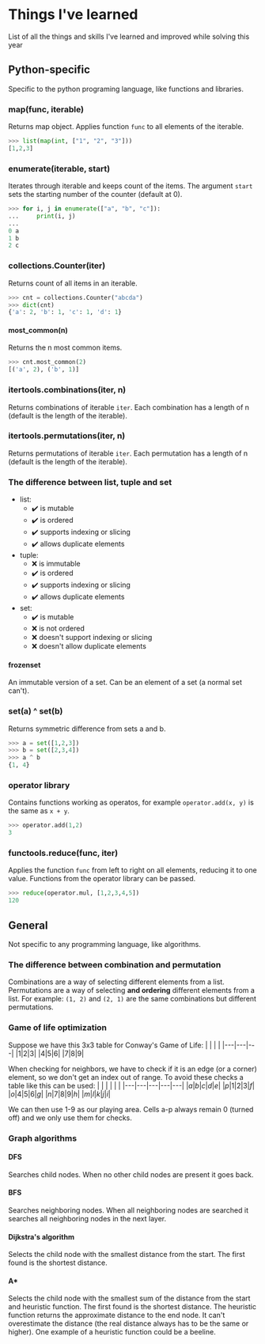 # Things I've learned
List of all the things and skills I've learned and improved while solving this year
## Python-specific
Specific to the python programing language, like functions and libraries.
### map(func, iterable)
Returns map object. Applies function `func` to all elements of the iterable.
```python
>>> list(map(int, ["1", "2", "3"]))
[1,2,3]
```

### enumerate(iterable, start)
Iterates through iterable and keeps count of the items. The argument `start` sets the starting number of the counter (default at 0).
```python
>>> for i, j in enumerate(["a", "b", "c"]):
...     print(i, j)
... 
0 a
1 b
2 c
```

### collections.Counter(iter)
Returns count of all items in an iterable.
```python
>>> cnt = collections.Counter("abcda")
>>> dict(cnt)
{'a': 2, 'b': 1, 'c': 1, 'd': 1}
```
#### most_common(n)
Returns the n most common items.
```python
>>> cnt.most_common(2)
[('a', 2), ('b', 1)]
```

### itertools.combinations(iter, n)
Returns combinations of iterable `iter`. Each combination has a length of n (default is the length of the iterable).

### itertools.permutations(iter, n)
Returns permutations of iterable `iter`. Each permutation has a length of n (default is the length of the iterable).

### The difference between list, tuple and set
 - list:
   - ✔️ is mutable 
   - ✔️ is ordered
   - ✔️ supports indexing or slicing
   - ✔️ allows duplicate elements
 - tuple:
   - ❌ is immutable
   - ✔️ is ordered
   - ✔️ supports indexing or slicing
   - ✔️ allows duplicate elements
 - set:
   - ✔️ is mutable
   - ❌ is not ordered
   - ❌ doesn't support indexing or slicing
   - ❌ doesn't allow duplicate elements
#### frozenset
An immutable version of a set. Can be an element of a set (a normal set can't).

### set(a) ^ set(b)
Returns symmetric difference from sets a and b.
```python
>>> a = set([1,2,3])
>>> b = set([2,3,4])
>>> a ^ b
{1, 4}
```

### operator library 
Contains functions working as operatos, for example `operator.add(x, y)` is the same as `x + y`.
```python
>>> operator.add(1,2)
3
```

### functools.reduce(func, iter)
Applies the function `func` from left to right on all elements, reducing it to one value. Functions from the operator library can be passed. 
```python
>>> reduce(operator.mul, [1,2,3,4,5])
120
```

## General
Not specific to any programming language, like algorithms.
### The difference between combination and permutation
Combinations are a way of selecting different elements from a list. Permutations are a way of selecting **and ordering** different elements from a list.
For example: `(1, 2)` and `(2, 1)` are the same combinations but different permutations.

### Game of life optimization
Suppose we have this 3x3 table for Conway's Game of Life:
| | | |
|---|---|---|
|1|2|3|
|4|5|6|
|7|8|9|

When checking for neighbors, we have to check if it is an edge (or a corner) element, so we don't get an index out of range.
To avoid these checks a table like this can be used:
| | | | | |
|---|---|---|---|---|
|*a*|*b*|*c*|*d*|*e*|
|*p*|1|2|3|*f*|
|*o*|4|5|6|*g*|
|*n*|7|8|9|*h*|
|*m*|*l*|*k*|*j*|*i*|

We can then use 1-9 as our playing area. Cells a-p always remain 0 (turned off) and we only use them for checks.

### Graph algorithms
#### DFS
Searches child nodes. When no other child nodes are present it goes back.
#### BFS
Searches neighboring nodes. When all neighboring nodes are searched it searches all neighboring nodes in the next layer.
#### Dijkstra's algorithm
Selects the child node with the smallest distance from the start. The first found is the shortest distance.
#### A*
Selects the child node with the smallest sum of the distance from the start and heuristic function. The first found is the shortest distance.
The heuristic function returns the approximate distance to the end node. It can't overestimate the distance (the real distance always has to be the same or higher). One example of a heuristic function could be a beeline.
